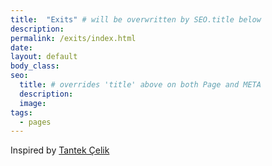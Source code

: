 ```yaml
---
title:  "Exits" # will be overwritten by SEO.title below
description:
permalink: /exits/index.html
date:
layout: default
body_class:
seo:
  title: # overrides 'title' above on both Page and META
  description:
  image:
tags:
  - pages
---
```


Inspired by [Tantek &Ccedil;elik](http://tantek.com/exits.html)
